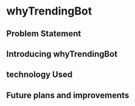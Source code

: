 # whyTrendingBot


## Problem Statement




## Introducing whyTrendingBot




## technology Used


## Future plans and improvements




